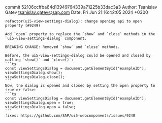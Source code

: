 commit 52106ccffba64d13949764339a71225b33dac3a3
Author: Tsanislav Gatev <tsanislav.gatev@sap.com>
Date:   Fri Jun 21 16:42:05 2024 +0300

    refactor(ui5-view-settings-dialog): change opening api to open property (#9249)
    
    Add `open` property to replace the `show` and `close` methods in the `ui5-view-settings-dialog` component.
    
    BREAKING CHANGE: Removed `show` and `close` methods.
    
    Before, the ui5-view-settings-dialog could be opened and closed by calling `show()` and `close()`:
    ```ts
    const viewSettingsDialog = document.getElementById("exampleID");
    viewSettingsDialog.show();
    viewSettingsDialog.close();
    ```
    Now, the dialog is opened and closed by setting the open property to true or false:
    ```ts
    const viewSettingsDialog = document.getElementById("exampleID");
    viewSettingsDialog.open = true;
    viewSettingsDialog.open = false;
    ```
    fixes: https://github.com/SAP/ui5-webcomponents/issues/9240
